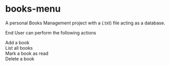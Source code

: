 # books-menu

A personal Books Management project with a (.txt) file acting as a database.


End User can perform the following actions  

Add a book <br />
List all books <br />
Mark a book as read <br />
Delete a book

